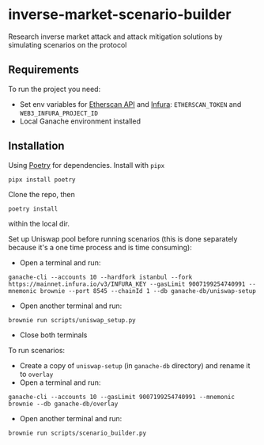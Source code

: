 # inverse-market-scenario-builder

Research inverse market attack and attack mitigation solutions by simulating scenarios on the protocol


## Requirements

To run the project you need:

- Set env variables for [Etherscan API](https://etherscan.io/apis) and [Infura](https://eth-brownie.readthedocs.io/en/stable/network-management.html?highlight=infura%20environment#using-infura): `ETHERSCAN_TOKEN` and `WEB3_INFURA_PROJECT_ID`
- Local Ganache environment installed


## Installation

Using [Poetry](https://github.com/python-poetry/poetry) for dependencies. Install with `pipx`

```
pipx install poetry
```

Clone the repo, then

```
poetry install
```

within the local dir.

Set up Uniswap pool before running scenarios (this is done separately because it's a one time process and is time consuming):

- Open a terminal and run:
```
ganache-cli --accounts 10 --hardfork istanbul --fork https://mainnet.infura.io/v3/INFURA_KEY --gasLimit 9007199254740991 --mnemonic brownie --port 8545 --chainId 1 --db ganache-db/uniswap-setup
```
- Open another terminal and run:
```
brownie run scripts/uniswap_setup.py
```
- Close both terminals

To run scenarios:
- Create a copy of `uniswap-setup` (in `ganache-db` directory) and rename it to `overlay`
- Open a terminal and run:
```
ganache-cli --accounts 10 --gasLimit 9007199254740991 --mnemonic brownie --db ganache-db/overlay
```
- Open another terminal and run:
```
brownie run scripts/scenario_builder.py
```